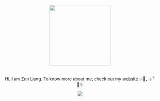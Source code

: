 <div id="header" align="center">
  <img src="https://media.giphy.com/media/ZVik7pBtu9dNS/giphy.gif" width="200">
  <br />
  <br />
  <p>Hi, I am Zun Liang. To know more about me, check out my <a target="_blank" href="https://zunldev.com">website</a> ⊹🍵₊ ⊹ 𓍢ִ໋🌷͙֒⊹</p>
  
  ![](https://komarev.com/ghpvc/?username=zun-liang)
</div>

<!--
**zun-liang/zun-liang** is a ✨ _special_ ✨ repository because its `README.md` (this file) appears on your GitHub profile.

Here are some ideas to get you started:

- 🔭 I’m currently working on ...
- 🌱 I’m currently learning ...
- 👯 I’m looking to collaborate on ...
- 🤔 I’m looking for help with ...
- 💬 Ask me about ...
- 📫 How to reach me: ...
- 😄 Pronouns: ...
- ⚡ Fun fact: ...
-->
